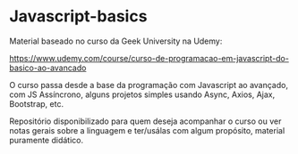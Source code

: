 # Javascript-basics
Material baseado no curso da Geek University na Udemy:

https://www.udemy.com/course/curso-de-programacao-em-javascript-do-basico-ao-avancado

O curso passa desde a base da programação com Javascript ao avançado, com JS Assíncrono, alguns projetos simples usando Async, Axios, Ajax, Bootstrap, etc.

Repositório disponibilizado para quem deseja acompanhar o curso ou ver notas gerais sobre a linguagem e ter/usálas com algum propósito, material puramente didático.
